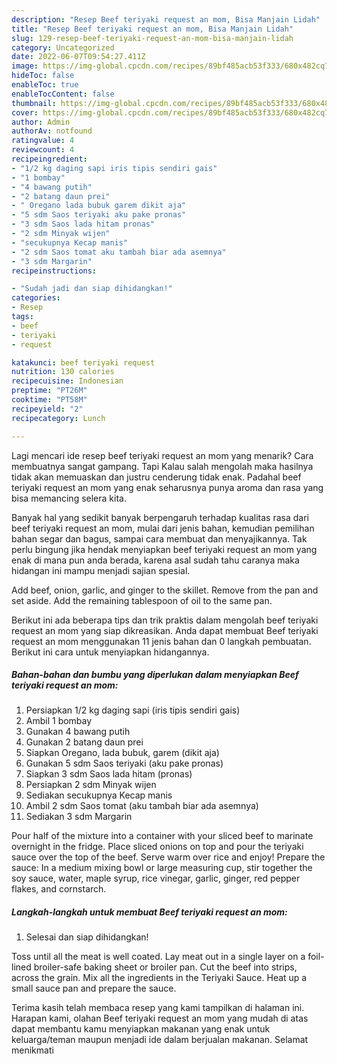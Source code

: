 ```yaml
---
description: "Resep Beef teriyaki request an mom, Bisa Manjain Lidah"
title: "Resep Beef teriyaki request an mom, Bisa Manjain Lidah"
slug: 129-resep-beef-teriyaki-request-an-mom-bisa-manjain-lidah
category: Uncategorized
date: 2022-06-07T09:54:27.411Z
image: https://img-global.cpcdn.com/recipes/89bf485acb53f333/680x482cq70/beef-teriyaki-request-an-mom-foto-resep-utama.jpg
hideToc: false
enableToc: true
enableTocContent: false
thumbnail: https://img-global.cpcdn.com/recipes/89bf485acb53f333/680x482cq70/beef-teriyaki-request-an-mom-foto-resep-utama.jpg
cover: https://img-global.cpcdn.com/recipes/89bf485acb53f333/680x482cq70/beef-teriyaki-request-an-mom-foto-resep-utama.jpg
author: Admin
authorAv: notfound
ratingvalue: 4
reviewcount: 4
recipeingredient:
- "1/2 kg daging sapi iris tipis sendiri gais"
- "1 bombay"
- "4 bawang putih"
- "2 batang daun prei"
- " Oregano lada bubuk garem dikit aja"
- "5 sdm Saos teriyaki aku pake pronas"
- "3 sdm Saos lada hitam pronas"
- "2 sdm Minyak wijen"
- "secukupnya Kecap manis"
- "2 sdm Saos tomat aku tambah biar ada asemnya"
- "3 sdm Margarin"
recipeinstructions:

- "Sudah jadi dan siap dihidangkan!"
categories:
- Resep
tags:
- beef
- teriyaki
- request

katakunci: beef teriyaki request 
nutrition: 130 calories
recipecuisine: Indonesian
preptime: "PT26M"
cooktime: "PT58M"
recipeyield: "2"
recipecategory: Lunch

---
```



Lagi mencari ide resep beef teriyaki request an mom yang menarik? Cara membuatnya sangat gampang. Tapi Kalau salah mengolah maka hasilnya tidak akan memuaskan dan justru cenderung tidak enak. Padahal beef teriyaki request an mom yang enak seharusnya punya aroma dan rasa yang bisa memancing selera kita.


Banyak hal yang sedikit banyak berpengaruh terhadap kualitas rasa dari beef teriyaki request an mom, mulai dari jenis bahan, kemudian pemilihan bahan segar dan bagus, sampai cara membuat dan menyajikannya. Tak perlu bingung jika hendak menyiapkan beef teriyaki request an mom yang enak di mana pun anda berada, karena asal sudah tahu caranya maka hidangan ini mampu menjadi sajian spesial.

Add beef, onion, garlic, and ginger to the skillet. Remove from the pan and set aside. Add the remaining tablespoon of oil to the same pan.


Berikut ini ada beberapa tips dan trik praktis dalam mengolah beef teriyaki request an mom yang siap dikreasikan. Anda dapat membuat Beef teriyaki request an mom menggunakan 11 jenis bahan dan 0 langkah pembuatan. Berikut ini cara untuk menyiapkan hidangannya.

<!--inarticleads1-->

##### Bahan-bahan dan bumbu yang diperlukan dalam menyiapkan Beef teriyaki request an mom:

1. Persiapkan 1/2 kg daging sapi (iris tipis sendiri gais)
1. Ambil 1 bombay
1. Gunakan 4 bawang putih
1. Gunakan 2 batang daun prei
1. Siapkan  Oregano, lada bubuk, garem (dikit aja)
1. Gunakan 5 sdm Saos teriyaki (aku pake pronas)
1. Siapkan 3 sdm Saos lada hitam (pronas)
1. Persiapkan 2 sdm Minyak wijen
1. Sediakan secukupnya Kecap manis
1. Ambil 2 sdm Saos tomat (aku tambah biar ada asemnya)
1. Sediakan 3 sdm Margarin


Pour half of the mixture into a container with your sliced beef to marinate overnight in the fridge. Place sliced onions on top and pour the teriyaki sauce over the top of the beef. Serve warm over rice and enjoy! Prepare the sauce: In a medium mixing bowl or large measuring cup, stir together the soy sauce, water, maple syrup, rice vinegar, garlic, ginger, red pepper flakes, and cornstarch. 

<!--inarticleads2-->

##### Langkah-langkah untuk membuat Beef teriyaki request an mom:


1. Selesai dan siap dihidangkan!

Toss until all the meat is well coated. Lay meat out in a single layer on a foil-lined broiler-safe baking sheet or broiler pan. Cut the beef into strips, across the grain. Mix all the ingredients in the Teriyaki Sauce. Heat up a small sauce pan and prepare the sauce. 

Terima kasih telah membaca resep yang kami tampilkan di halaman ini. Harapan kami, olahan Beef teriyaki request an mom yang mudah di atas dapat membantu kamu menyiapkan makanan yang enak untuk keluarga/teman maupun menjadi ide dalam berjualan makanan. Selamat menikmati
